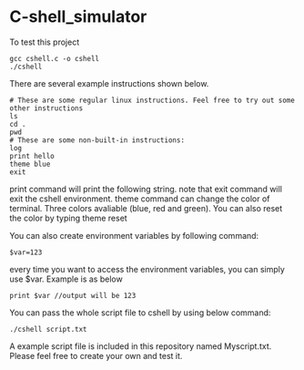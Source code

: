 # C-shell_simulator
To test this project
```
gcc cshell.c -o cshell
./cshell
```
There are several example instructions shown below. 
```
# These are some regular linux instructions. Feel free to try out some other instructions
ls
cd .
pwd
# These are some non-built-in instructions:
log
print hello
theme blue
exit
```
print command will print the following string. 
note that exit command will exit the cshell environment. theme command can change the color of terminal. Three colors avaliable (blue, red and green). You can also reset the color by typing theme reset

You can also create environment variables by following command:
```
$var=123
```
every time you want to access the environment variables, you can simply use $var. Example is as below
```
print $var //output will be 123
```
You can pass the whole script file to cshell by using below command: 
```
./cshell script.txt
```
A example script file is included in this repository named Myscript.txt. Please feel free to create your own and test it. 
